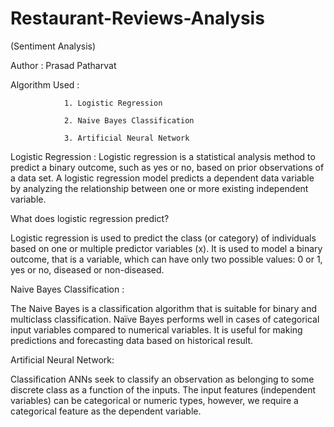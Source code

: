 # Restaurant-Reviews-Analysis

(Sentiment Analysis)

Author : Prasad Patharvat

Algorithm Used : 

                1. Logistic Regression

                2. Naive Bayes Classification

                3. Artificial Neural Network
                
Logistic Regression : Logistic regression is a statistical analysis method to predict a binary outcome, such as yes or no, based on prior observations of a data set. A logistic regression model predicts a dependent data variable by analyzing the relationship between one or more existing independent variable.

What does logistic regression predict?

Logistic regression is used to predict the class (or category) of individuals based on one or multiple predictor variables (x). It is used to model a binary outcome, that is a variable, which can have only two possible values: 0 or 1, yes or no, diseased or non-diseased.

Naive Bayes Classification :

The Naive Bayes is a classification algorithm that is suitable for binary and multiclass classification. Naïve Bayes performs well in cases of categorical input variables compared to numerical variables. It is useful for making predictions and forecasting data based on historical result.

Artificial Neural Network:

Classification ANNs seek to classify an observation as belonging to some discrete class as a function of the inputs. The input features (independent variables) can be categorical or numeric types, however, we require a categorical feature as the dependent variable.
            
